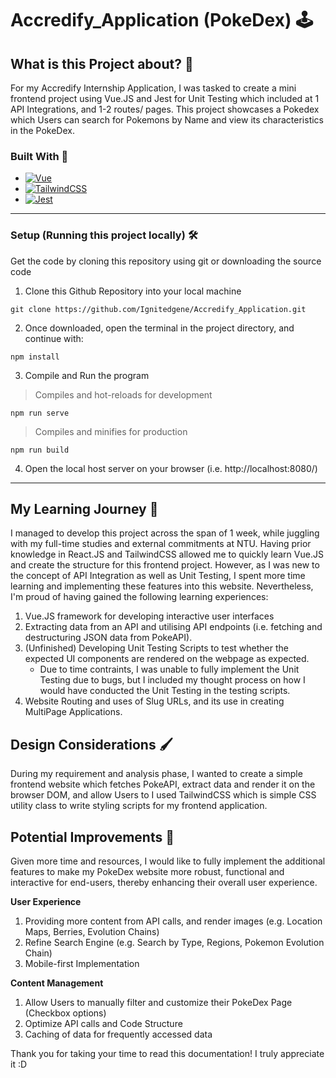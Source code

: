 # Accredify_Application (PokeDex) 🕹️

## What is this Project about? 🎯
For my Accredify Internship Application, I was tasked to create a mini frontend project using Vue.JS and Jest for Unit Testing which included at 1 API Integrations, and 1-2 routes/ pages. This project showcases a Pokedex which Users can search for Pokemons by Name and view its characteristics in the PokeDex.

### Built With 🔨

* [![Vue][Vue.js]][Vue-url]
* [![TailwindCSS][Tailwind.css]][Tailwind-url]
* [![Jest][Jest]][Vue-url]

<hr>

### Setup (Running this project locally) 🛠️
Get the code by cloning this repository using git or downloading the source code
1. Clone this Github Repository into your local machine 
```
git clone https://github.com/Ignitedgene/Accredify_Application.git
```

2. Once downloaded, open the terminal in the project directory, and continue with:
```
npm install
```

3. Compile and Run the program
> Compiles and hot-reloads for development
```
npm run serve
```

> Compiles and minifies for production
```
npm run build
```

4. Open the local host server on your browser (i.e. http://localhost:8080/)

<hr>

## My Learning Journey 📖
I managed to develop this project across the span of 1 week, while juggling with my full-time studies and external commitments at NTU. Having prior knowledge in React.JS and TailwindCSS allowed me to quickly learn Vue.JS and create the structure for this frontend project. However, as I was new to the concept of API Integration as well as Unit Testing, I spent more time learning and implementing these features into this website. Nevertheless, I'm proud of having gained the following learning experiences:
1. Vue.JS framework for developing interactive user interfaces 
2. Extracting data from an API and utilising API endpoints (i.e. fetching and destructuring JSON data from PokeAPI).
3. (Unfinished) Developing Unit Testing Scripts to test whether the expected UI components are rendered on the webpage as expected.  
   - Due to time contraints, I was unable to fully implement the Unit Testing due to bugs, but I included my thought process on how I would have conducted the Unit Testing in the testing scripts. 
4. Website Routing and uses of Slug URLs, and its use in creating MultiPage Applications.

## Design Considerations 🖌️
During my requirement and analysis phase, I wanted to create a simple frontend website which fetches PokeAPI, extract data and render it on the browser DOM, and allow Users to  I used TailwindCSS which is simple CSS utility class to write styling scripts for my frontend application.

## Potential Improvements 💎
Given more time and resources, I would like to fully implement the additional features to make my PokeDex website more robust, functional and interactive for end-users, thereby enhancing their overall user experience. 

**User Experience**
1. Providing more content from API calls, and render images (e.g. Location Maps, Berries, Evolution Chains) 
2. Refine Search Engine (e.g. Search by Type, Regions, Pokemon Evolution Chain)
4. Mobile-first Implementation
 
**Content Management**
1. Allow Users to manually filter and customize their PokeDex Page (Checkbox options)  
2. Optimize API calls and Code Structure
3. Caching of data for frequently accessed data

Thank you for taking your time to read this documentation! I truly appreciate it :D

<!-- MARKDOWN LINKS & IMAGES -->
[Tailwind.css]: https://img.shields.io/badge/tailwindcss-%2338B2AC.svg?style=for-the-badge&logo=tailwind-css&logoColor=white
[Tailwind-url]: https://tailwindcss.com/
[Vue.js]: https://img.shields.io/badge/Vue.js-35495E?style=for-the-badge&logo=vuedotjs&logoColor=4FC08D
[Vue-url]: https://vuejs.org/
[Jest]: https://img.shields.io/badge/-jest-%23C21325?style=for-the-badge&logo=jest&logoColor=white
[Jest-url]: https://jestjs.io/
